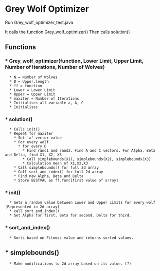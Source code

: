 
# Grey Wolf Optimizer

Run Grey_wolf_optimizer_test.java

It calls the function Grey_wolf_optimizer()
Then calls solution()

## Functions

### * Grey_wolf_optimizer(function, Lower Limit, Upper Limit, Number of Iterations, Number of Wolves)
      * N = Number of Wolves
      * D = Upper.length
      * ff = function
      * Lower = Lower Limit
      * Upper = Upper Limit
      * maxiter = Number of Iterations
      * Initialises all variable a, A, C
      * Initialises

### * solution()
      * Calls init()
      * Repeat for maxiter
        * Set 'a' vector value
        * For every wolf
          * for every D
            * Find rand1 and rand2. Find A and C vectors. For Alpha, Beta and Delta, find X1, X2, X3
            * Call simplebounds(X1), simplebounds(X2), simplebounds(X3)
            * Calculation mean of X1,X2,X3
        * Call simplebounds() for full 2d array
        * Call sort_and_index() for full 2d array
        * Find new Alpha, Beta and Delta
        * Store BESTVAL as ff.func[first value of array]



### * init()
      * Sets a random value between Lower and Upper Limits for every wolf [Represented in 2d array]
      * call sort_and_index()
      * Set Alpha for first, Beta for second, Delta for third.

### * sort_and_index()
      * Sorts based on Fitness value and returns sorted values.

## * simplebounds()
      * Make modifications to 2d array based on its value. (?)
